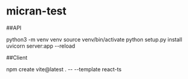 # micran-test

##API

python3 -m venv venv
source venv/bin/activate
python setup.py install 
uvicorn server:app --reload

##Client

npm create vite@latest . -- --template react-ts

